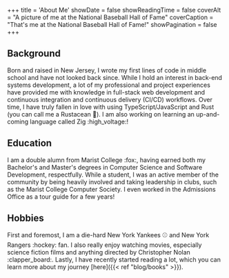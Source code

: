 +++
title = 'About Me'
showDate = false
showReadingTime = false
coverAlt = "A picture of me at the National Baseball Hall of Fame" 
coverCaption = "That's me at the National Baseball Hall of Fame!"
showPagination = false
+++

## Background
Born and raised in New Jersey, I wrote my first lines of code in middle
school and have not looked back since. While I hold an interest in back-end
systems development, a lot of my professional and project experiences have
provided me with knowledge in full-stack web development and continuous
integration and continuous delivery (CI/CD) workflows. Over time, I have truly
fallen in love with using TypeScript/JavaScript and Rust (you can call me a
Rustacean :crab:). I am also working on learning an up-and-coming language
called Zig :high_voltage:!

## Education
I am a double alumn from Marist College :fox:, having earned both my Bachelor's
and Master's degrees in Computer Science and Software Development, respectfully.
While a student, I was an active member of the community by being heavily
involved and taking leadership in clubs, such as the Marist College Computer
Society. I even worked in the Admissions Office as a tour guide for a few years!

## Hobbies
First and foremost, I am a die-hard New York Yankees :baseball: and New York
Rangers :hockey: fan. I also really enjoy watching movies, especially
science fiction films and anything directed by Christopher Nolan :clapper_board:.
Lastly, I have recently started reading a lot, which you can learn more about
my journey [here]({{< ref "blog/books" >}}).

